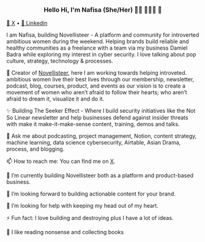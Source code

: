 <h3 align="center"> Hello Hi, I'm Nafisa (She/Her) 👋🏾 👩🏾‍💻 👋 </h3>

<p align="center">
  
  <a href="https://X.com/anafisad">📱 X</a> • 
  <a href="https://linkedin.com/in/anafisad">📼 Linkedin</a>
</p>

I am Nafisa, building Novellisteer - A platform and community for introverted ambitious women during the weekend. Helping brands build reliable and healthy communities as a freelance with a team via my business Damiel Badra while exploring my interest in cyber security. I love talking about pop culture, strategy, technology & processes.


🔭 Creator of <a href="https://novellisteer.com"> Novellisteer</a>, here I am working towards helping introveted. ambitious women live their best lives through our membership, newsletter, podcast, blog, courses, product, and events as our vision is to create a movement of women who aren’t afraid to follow their hearts; who aren’t afraid to dream it, visualize it and do it.

✨ Building The Seeker Effect - Where I build security initiatives like the Not So Linear newsletter and help businesses defend against insider threats with make it make-it-make-sense content, training, demos and talks. 

💬 Ask me about podcasting, project management, Notion, content strategy, machine learning, data science cybersecurity, Airtable, Asian Drama, process, and blogging.

📫 How to reach me: You can find me on [X](https://X.com/anafisad). 

🌱 I’m currently building Novellisteer both as a platform and product-based business.

👯 I’m looking forward to building actionable content for your brand.

🤔 I’m looking for help with keeping my head out of my heart.

⚡ Fun fact: I love building and destroying plus I have a lot of ideas.

🌱 I like reading nonsense and collecting books
<!--
**anafisad/anafisad** is a ✨ _special_ ✨ repository because its `README.md` (this file) appears on your GitHub profile.

⚡️ What I do:

- 🔭 I’m currently working on ...
- 🌱 I’m currently learning ...
- 👯 I’m looking to collaborate on ...
- 🤔 I’m looking for help with ...
- 💬 Ask me about ...
- 📫 How to reach me: ...
- 😄 Pronouns: ...
- ⚡ Fun fact: ...

- 💬 Ask me about ...
- 📫 How to reach me: ...
- 😄 Pronouns: ...
- ⚡ Fun fact: ...
